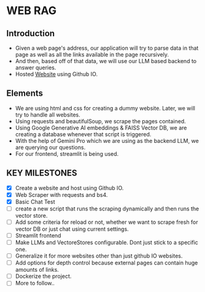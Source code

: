 # WEB RAG

## Introduction
* Given a web page's address, our application will try to parse data in that page as well as all the
links available in the page recursively. 
* And then, based off of that data, we will use our LLM based backend to answer queries.
* Hosted [Website](https://ravi0531rp.github.io/web-rag/) using Github IO.

## Elements

* We are using html and css for creating a dummy website. Later, we will try to handle all websites.
* Using requests and beautifulSoup, we scrape the pages contained.
* Using Google Generative AI embeddings & FAISS Vector DB, we are creating a database whenever that 
script is triggered.
* With the help of Gemini Pro which we are using as the backend LLM, we are querying our questions.
* For our frontend, streamlit is being used.



## KEY MILESTONES

- [X] Create a website and host using Github IO.
- [X] Web Scraper with requests and bs4.
- [X] Basic Chat Test
- [ ] create a new script that runs the scraping dynamically and then runs the vector store. 
- [ ] Add some criteria for reload or not, whether we want to scrape fresh for vector DB or just chat using current settings.
- [ ] Streamlit frontend
- [ ] Make LLMs and VectoreStores configurable. Dont just stick to a specific one.
- [ ] Generalize it for more websites other than just github IO websites.
- [ ]  Add options for depth control because external pages can contain huge amounts of links.
- [ ] Dockerize the project.
- [ ] More to follow..
